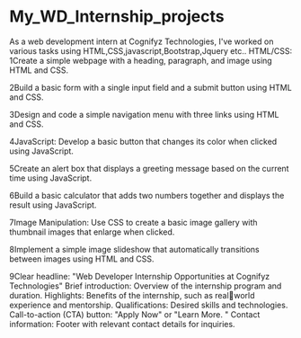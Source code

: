 # My_WD_Internship_projects
As a web development intern at Cognifyz Technologies, I've worked on various tasks using HTML,CSS,javascript,Bootstrap,Jquery etc..
HTML/CSS:
1Create a simple webpage with a
heading, paragraph, and image using
HTML and CSS.

2Build a basic form with a single input
field and a submit button using HTML
and CSS.

3Design and code a simple navigation
menu with three links using HTML and
CSS.

4JavaScript:
Develop a basic button that changes
its color when clicked using
JavaScript.

5Create an alert box that displays a
greeting message based on the current
time using JavaScript.

6Build a basic calculator that adds two
numbers together and displays the
result using JavaScript.

7Image Manipulation:
Use CSS to create a basic image gallery
with thumbnail images that enlarge
when clicked.

8Implement a simple image slideshow
that automatically transitions between
images using HTML and CSS.


9Clear headline: "Web Developer Internship
Opportunities at Cognifyz Technologies"
Brief introduction: Overview of the internship
program and duration.
Highlights: Benefits of the internship, such as realworld experience and mentorship.
Qualifications: Desired skills and technologies.
Call-to-action (CTA) button: "Apply Now" or "Learn
More.
"
Contact information: Footer with relevant contact
details for inquiries.
